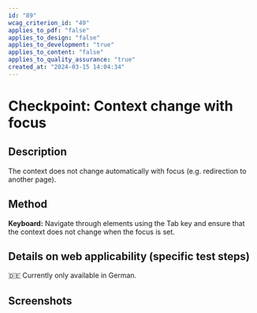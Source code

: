 ```yaml
---
id: "89"
wcag_criterion_id: "49"
applies_to_pdf: "false"
applies_to_design: "false"
applies_to_development: "true"
applies_to_content: "false"
applies_to_quality_assurance: "true"
created_at: "2024-03-15 14:04:34"
---
```


# Checkpoint: Context change with focus

## Description

The context does not change automatically with focus (e.g. redirection to another page).

## Method

**Keyboard:** Navigate through elements using the Tab key and ensure that the context does not change when the focus is set.

## Details on web applicability (specific test steps)

🇩🇪 Currently only available in German.

## Screenshots

